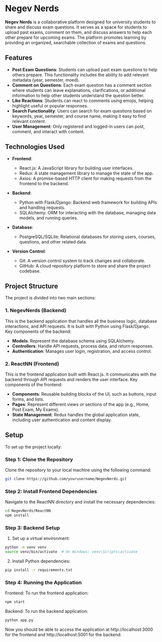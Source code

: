 # Negev Nerds

**Negev Nerds** is a collaborative platform designed for university students to share and discuss exam questions. It serves as a space for students to upload past exams, comment on them, and discuss answers to help each other prepare for upcoming exams. The platform promotes learning by providing an organized, searchable collection of exams and questions.

## Features

- **Post Exam Questions**: Students can upload past exam questions to help others prepare. This functionality includes the ability to add relevant metadata (year, semester, moed).
- **Comment on Questions**: Each exam question has a comment section where students can leave explanations, clarifications, or additional information to help other students understand the question better.
- **Like Reactions**: Students can react to comments using emojis, helping highlight useful or popular responses.
- **Search Functionality**: Users can search for exam questions based on keywords, year, semester, and course name, making it easy to find relevant content.
- **User Management**: Only registered and logged-in users can post, comment, and interact with content.

## Technologies Used

- **Frontend**: 
  - React.js: A JavaScript library for building user interfaces.
  - Redux: A state management library to manage the state of the app.
  - Axios: A promise-based HTTP client for making requests from the frontend to the backend.
  
- **Backend**: 
  - Python with Flask/Django: Backend web framework for building APIs and handling requests.
  - SQLAlchemy: ORM for interacting with the database, managing data models, and running queries.
  
- **Database**: 
  - PostgreSQL/SQLite: Relational databases for storing users, courses, questions, and other related data.

- **Version Control**: 
  - Git: A version control system to track changes and collaborate.
  - GitHub: A cloud repository platform to store and share the project codebase.

## Project Structure

The project is divided into two main sections:

### 1. **NegevNerds (Backend)**

This is the backend application that handles all the business logic, database interactions, and API requests. It is built with Python using Flask/Django. Key components of the backend:
- **Models**: Represent the database schema using SQLAlchemy.
- **Controllers**: Handle API requests, process data, and return responses.
- **Authentication**: Manages user login, registration, and access control.

### 2. **ReactNN (Frontend)**

This is the frontend application built with React.js. It communicates with the backend through API requests and renders the user interface. Key components of the frontend:
- **Components**: Reusable building blocks of the UI, such as buttons, input forms, and lists.
- **Pages**: Represent different views or sections of the app (e.g., Home, Post Exam, My Exams).
- **State Management**: Redux handles the global application state, including user authentication and content display.

## Setup

To set up the project locally:

### Step 1: Clone the Repository

Clone the repository to your local machine using the following command:
```bash
git clone https://github.com/yourusername/NegevNerds.git
```
### Step 2: Install Frontend Dependencies
Navigate to the ReactNN directory and install the necessary dependencies:

```bash
cd NegevNerds/ReactNN
npm install
```
### Step 3: Backend Setup
1. Set up a virtual environment:
```bash
python -m venv venv
source venv/bin/activate  # On Windows: venv\Scripts\activate
```
2. Install Python dependencies:
```bash
pip install -r requirements.txt
```
### Step 4: Running the Application
Frontend:
To run the frontend application:

```bash
npm start
```
Backend:
To run the backend application:

```bash
python app.py
```
Now you should be able to access the application at http://localhost:3000 for the frontend and http://localhost:5001 for the backend.
